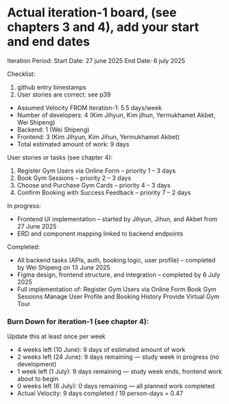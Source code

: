 # Actual iteration-1 board, (see chapters 3 and 4), add your start and end dates 
Iteration Period:
Start Date: 27 june 2025
End Date: 6 july 2025

Checklist: 
1. github entry timestamps
2. User stories are correct: see p39

* Assumed Velocity FROM iteration-1: 5.5 days/week
* Number of developers: 4 (Kim Jihyun, Kim jihun, Yermukhamet Akbet, Wei Shipeng)
* Backend: 1 (Wei Shipeng)
* Frontend: 3 (Kim Jihyun, Kim Jihun, Yermukhamet Akbet)
* Total estimated amount of work: 9 days

User stories or tasks (see chapter 4):
1. Register Gym Users via Online Form – priority 1 – 3 days
2. Book Gym Sessions – priority 2 – 3 days
3. Choose and Purchase Gym Cards – priority 4 – 3 days
4. Confirm Booking with Success Feedback – priority 7 – 2 days

In progress:
* Frontend UI implementation – started by Jihyun, Jihun, and Akbet from 27 June 2025
* ERD and component mapping linked to backend endpoints

Completed:
* All backend tasks (APIs, auth, booking logic, user profile) – completed by Wei Shipeng on 13 June 2025
* Figma design, frontend structure, and integration – completed by 6 July 2025
* Full implementation of:
Register Gym Users via Online Form
Book Gym Sessions
Manage User Profile and Booking History
Provide Virtual Gym Tour

### Burn Down for iteration-1 (see chapter 4):
Update this at least once per week
* 4 weeks left (10 June): 9 days of estimated amount of work
* 2 weeks left (24 June): 9 days remaining — study week in progress (no development)
* 1 week left (1 July): 9 days remaining — study week ends, frontend work about to begin
* 0 weeks left (6 July): 0 days remaining — all planned work completed
* Actual Velocity: 9 days completed / 19 person-days = 0.47
